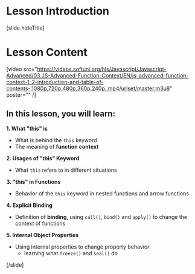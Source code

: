 # Lesson Introduction

[slide hideTitle]

# Lesson Content

[video src="https://videos.softuni.org/hls/Javascript/Javascript-Advanced/03.JS-Advanced-Function-Context/EN/js-advanced-function-context-1-2-introduction-and-table-of-contents-,1080p,720p,480p,360p,240p,.mp4/urlset/master.m3u8" poster="" /]

## In this lesson, you will learn:

**1. What "this" is** 
- What is behind the `this` keyword
- The meaning of **function context**

**2. Usages of "this" Keyword** 
- What `this` refers to in different situations

**3. "this" in Functions**
- Behavior of the `this` keyword in nested functions and arrow functions

**4. Explicit Binding**
- Definition of **binding**, using `call()`, `bind()` and `apply()` to change the context of functions

**5. Internal Object Properties**
- Using internal properties to change property behavior
    * learning what `freeze()` and `seal()` do

[/slide]
